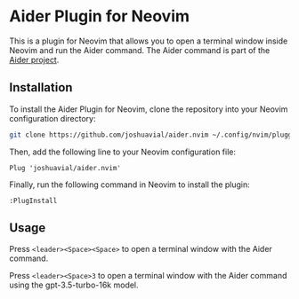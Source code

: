 # Aider Plugin for Neovim

This is a plugin for Neovim that allows you to open a terminal window inside Neovim and run the Aider command. The Aider command is part of the [Aider project](https://github.com/paul-gauthier/aider).

## Installation

To install the Aider Plugin for Neovim, clone the repository into your Neovim configuration directory:

```bash
git clone https://github.com/joshuavial/aider.nvim ~/.config/nvim/plugged/
```

Then, add the following line to your Neovim configuration file:

```vim
Plug 'joshuavial/aider.nvim'
```

Finally, run the following command in Neovim to install the plugin:

```vim
:PlugInstall
```

## Usage

Press `<leader><Space><Space>` to open a terminal window with the Aider command.

Press `<leader><Space>3` to open a terminal window with the Aider command using the gpt-3.5-turbo-16k model.
